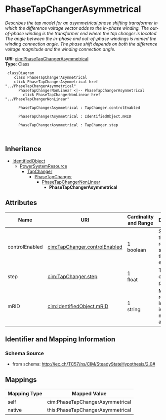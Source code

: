 # PhaseTapChangerAsymmetrical


_Describes the tap model for an asymmetrical phase shifting transformer in which the difference voltage vector adds to the in-phase winding. The out-of-phase winding is the transformer end where the tap changer is located.  The angle between the in-phase and out-of-phase windings is named the winding connection angle. The phase shift depends on both the difference voltage magnitude and the winding connection angle._





**URI**: [cim:PhaseTapChangerAsymmetrical](http://iec.ch/TC57/CIM100#PhaseTapChangerAsymmetrical)<br />
**Type**: Class




```mermaid
 classDiagram
    class PhaseTapChangerAsymmetrical
    click PhaseTapChangerAsymmetrical href "../PhaseTapChangerAsymmetrical"
      PhaseTapChangerNonLinear <|-- PhaseTapChangerAsymmetrical
        click PhaseTapChangerNonLinear href "../PhaseTapChangerNonLinear"
      
      PhaseTapChangerAsymmetrical : TapChanger.controlEnabled
        
      PhaseTapChangerAsymmetrical : IdentifiedObject.mRID
        
      PhaseTapChangerAsymmetrical : TapChanger.step
        
      
```





## Inheritance
* [IdentifiedObject](IdentifiedObject.md)
    * [PowerSystemResource](PowerSystemResource.md)
        * [TapChanger](TapChanger.md)
            * [PhaseTapChanger](PhaseTapChanger.md)
                * [PhaseTapChangerNonLinear](PhaseTapChangerNonLinear.md)
                    * **PhaseTapChangerAsymmetrical**



## Attributes


| Name | URI | Cardinality and Range | Description | Inheritance |
| ---  | --- | --- | --- | --- |
| controlEnabled | [cim:TapChanger.controlEnabled](http://iec.ch/TC57/CIM100#TapChanger.controlEnabled) | 1 <br />  boolean  | Specifies the regulation status of the equipment | [TapChanger](TapChanger.md) |
| step | [cim:TapChanger.step](http://iec.ch/TC57/CIM100#TapChanger.step) | 1 <br />  float  | Tap changer position | [TapChanger](TapChanger.md) |
| mRID | [cim:IdentifiedObject.mRID](http://iec.ch/TC57/CIM100#IdentifiedObject.mRID) | 1 <br />  string  | Master resource identifier issued by a model authority | [IdentifiedObject](IdentifiedObject.md) |









## Identifier and Mapping Information







### Schema Source


* from schema: http://iec.ch/TC57/ns/CIM/SteadyStateHypothesis/2.0#





## Mappings

| Mapping Type | Mapped Value |
| ---  | ---  |
| self | cim:PhaseTapChangerAsymmetrical |
| native | this:PhaseTapChangerAsymmetrical |




